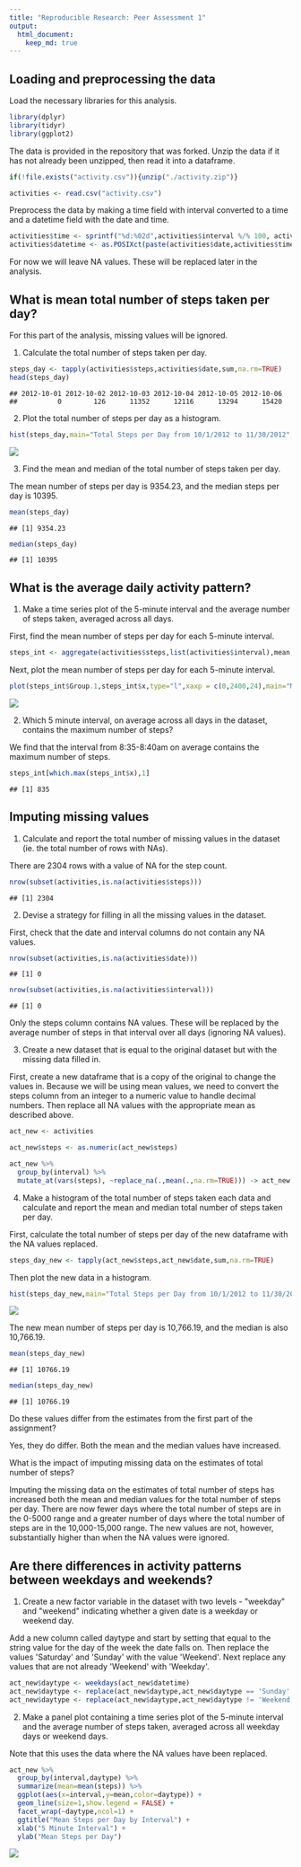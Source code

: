 ```yaml
---
title: "Reproducible Research: Peer Assessment 1"
output: 
  html_document:
    keep_md: true
---
```




## Loading and preprocessing the data

Load the necessary libraries for this analysis.


```r
library(dplyr)
library(tidyr)
library(ggplot2)
```

The data is provided in the repository that was forked. Unzip the data if it has not already been unzipped, then read it into a dataframe.


```r
if(!file.exists("activity.csv")){unzip("./activity.zip")}

activities <- read.csv("activity.csv")
```

Preprocess the data by making a time field with interval converted to a time and a datetime field with the date and time.


```r
activities$time <- sprintf("%d:%02d",activities$interval %/% 100, activities$interval %% 100)
activities$datetime <- as.POSIXct(paste(activities$date,activities$time,sep=" "), "%Y-%m-%d %H:%M")
```

For now we will leave NA values. These will be replaced later in the analysis.

## What is mean total number of steps taken per day?

For this part of the analysis, missing values will be ignored.

1. Calculate the total number of steps taken per day.


```r
steps_day <- tapply(activities$steps,activities$date,sum,na.rm=TRUE)
head(steps_day)
```

```
## 2012-10-01 2012-10-02 2012-10-03 2012-10-04 2012-10-05 2012-10-06 
##          0        126      11352      12116      13294      15420
```

2. Plot the total number of steps per day as a histogram.


```r
hist(steps_day,main="Total Steps per Day from 10/1/2012 to 11/30/2012",xlab="Number of Steps per Day",col="light blue")
```

![](PA1_template_files/figure-html/stepsperdayplot-1.png)<!-- -->

3. Find the mean and median of the total number of steps taken per day.

The mean number of steps per day is 9354.23, and the median steps per day is 10395.


```r
mean(steps_day)
```

```
## [1] 9354.23
```

```r
median(steps_day)
```

```
## [1] 10395
```


## What is the average daily activity pattern?

1. Make a time series plot of the 5-minute interval and the average number of steps taken, averaged across all days.

First, find the mean number of steps per day for each 5-minute interval.


```r
steps_int <- aggregate(activities$steps,list(activities$interval),mean,na.rm=TRUE)
```

Next, plot the mean number of steps per day for each 5-minute interval.


```r
plot(steps_int$Group.1,steps_int$x,type="l",xaxp = c(0,2400,24),main="Mean Steps per Day by Interval",xlab="5 Minute Interval",ylab="Mean Steps per Day")
```

![](PA1_template_files/figure-html/meanplot-1.png)<!-- -->

2. Which 5 minute interval, on average across all days in the dataset, contains the maximum number of steps?

We find that the interval from 8:35-8:40am on average contains the maximum number of steps.


```r
steps_int[which.max(steps_int$x),1]
```

```
## [1] 835
```

## Imputing missing values

1. Calculate and report the total number of missing values in the dataset (ie. the total number of rows with NAs).

There are 2304 rows with a value of NA for the step count.


```r
nrow(subset(activities,is.na(activities$steps)))
```

```
## [1] 2304
```

2. Devise a strategy for filling in all the missing values in the dataset.

First, check that the date and interval columns do not contain any NA values.


```r
nrow(subset(activities,is.na(activities$date)))
```

```
## [1] 0
```

```r
nrow(subset(activities,is.na(activities$interval)))
```

```
## [1] 0
```

Only the steps column contains NA values. These will be replaced by the average number of steps in that interval over all days (ignoring NA values).

3. Create a new dataset that is equal to the original dataset but with the missing data filled in.

First, create a new dataframe that is a copy of the original to change the values in. Because we will be using mean values, we need to convert the steps column from an integer to a numeric value to handle decimal numbers. Then replace all NA values with the appropriate mean as described above.


```r
act_new <- activities

act_new$steps <- as.numeric(act_new$steps)

act_new %>%
  group_by(interval) %>%
  mutate_at(vars(steps), ~replace_na(.,mean(.,na.rm=TRUE))) -> act_new
```

4. Make a histogram of the total number of steps taken each data and calculate and report the mean and median total number of steps taken per day. 

First, calculate the total number of steps per day of the new dataframe with the NA values replaced.


```r
steps_day_new <- tapply(act_new$steps,act_new$date,sum,na.rm=TRUE)
```

Then plot the new data in a histogram.


```r
hist(steps_day_new,main="Total Steps per Day from 10/1/2012 to 11/30/2012\nNAs replaced with mean per interval",xlab="Number of Steps per Day",col="light blue")
```

![](PA1_template_files/figure-html/newplot-1.png)<!-- -->

The new mean number of steps per day is 10,766.19, and the median is also 10,766.19. 


```r
mean(steps_day_new)
```

```
## [1] 10766.19
```

```r
median(steps_day_new)
```

```
## [1] 10766.19
```

Do these values differ from the estimates from the first part of the assignment? 

Yes, they do differ. Both the mean and the median values have increased.

What is the impact of imputing missing data on the estimates of total number of steps?

Imputing the missing data on the estimates of total number of steps has increased both the mean and median values for the total number of steps per day. There are now fewer days where the total number of steps are in the 0-5000 range and a greater number of days where the total number of steps are in the 10,000-15,000 range. The new values are not, however, substantially higher than when the NA values were ignored. 

## Are there differences in activity patterns between weekdays and weekends?

1. Create a new factor variable in the dataset with two levels - "weekday" and "weekend" indicating whether a given date is a weekday or weekend day.

Add a new column called daytype and start by setting that equal to the string value for the day of the week the date falls on. Then replace the values 'Saturday' and 'Sunday' with the value 'Weekend'. Next replace any values that are not already 'Weekend' with 'Weekday'.


```r
act_new$daytype <- weekdays(act_new$datetime)
act_new$daytype <- replace(act_new$daytype,act_new$daytype == 'Sunday' | act_new$daytype == 'Saturday',"Weekend")
act_new$daytype <- replace(act_new$daytype,act_new$daytype != 'Weekend',"Weekday")
```

2. Make a panel plot containing a time series plot of the 5-minute interval and the average number of steps taken, averaged across all weekday days or weekend days.

Note that this uses the data where the NA values have been replaced.


```r
act_new %>%
  group_by(interval,daytype) %>%
  summarize(mean=mean(steps)) %>%
  ggplot(aes(x=interval,y=mean,color=daytype)) + 
  geom_line(size=1,show.legend = FALSE) +
  facet_wrap(~daytype,ncol=1) +
  ggtitle("Mean Steps per Day by Interval") +
  xlab("5 Minute Interval") +
  ylab("Mean Steps per Day") 
```

![](PA1_template_files/figure-html/weekdayendplot-1.png)<!-- -->

